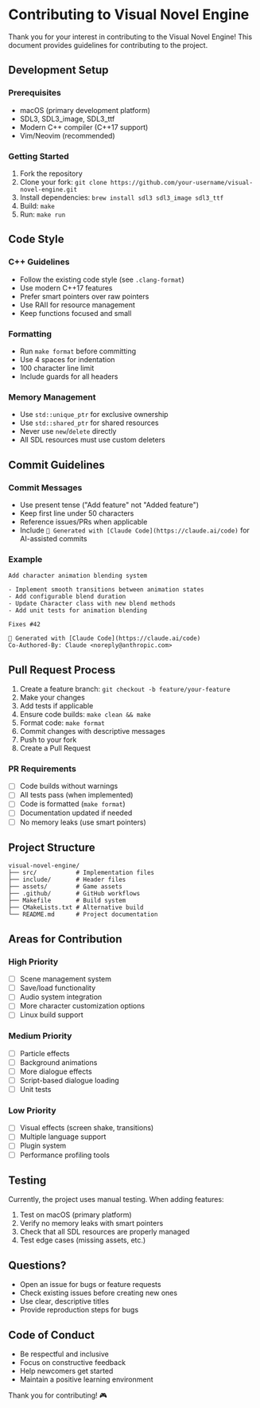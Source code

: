 # Contributing to Visual Novel Engine

Thank you for your interest in contributing to the Visual Novel Engine! This document provides guidelines for contributing to the project.

## Development Setup

### Prerequisites
- macOS (primary development platform)
- SDL3, SDL3_image, SDL3_ttf
- Modern C++ compiler (C++17 support)
- Vim/Neovim (recommended)

### Getting Started
1. Fork the repository
2. Clone your fork: `git clone https://github.com/your-username/visual-novel-engine.git`
3. Install dependencies: `brew install sdl3 sdl3_image sdl3_ttf`
4. Build: `make`
5. Run: `make run`

## Code Style

### C++ Guidelines
- Follow the existing code style (see `.clang-format`)
- Use modern C++17 features
- Prefer smart pointers over raw pointers
- Use RAII for resource management
- Keep functions focused and small

### Formatting
- Run `make format` before committing
- Use 4 spaces for indentation
- 100 character line limit
- Include guards for all headers

### Memory Management
- Use `std::unique_ptr` for exclusive ownership
- Use `std::shared_ptr` for shared resources
- Never use `new`/`delete` directly
- All SDL resources must use custom deleters

## Commit Guidelines

### Commit Messages
- Use present tense ("Add feature" not "Added feature")
- Keep first line under 50 characters
- Reference issues/PRs when applicable
- Include `🤖 Generated with [Claude Code](https://claude.ai/code)` for AI-assisted commits

### Example
```
Add character animation blending system

- Implement smooth transitions between animation states
- Add configurable blend duration
- Update Character class with new blend methods
- Add unit tests for animation blending

Fixes #42

🤖 Generated with [Claude Code](https://claude.ai/code)
Co-Authored-By: Claude <noreply@anthropic.com>
```

## Pull Request Process

1. Create a feature branch: `git checkout -b feature/your-feature`
2. Make your changes
3. Add tests if applicable
4. Ensure code builds: `make clean && make`
5. Format code: `make format`
6. Commit changes with descriptive messages
7. Push to your fork
8. Create a Pull Request

### PR Requirements
- [ ] Code builds without warnings
- [ ] All tests pass (when implemented)
- [ ] Code is formatted (`make format`)
- [ ] Documentation updated if needed
- [ ] No memory leaks (use smart pointers)

## Project Structure

```
visual-novel-engine/
├── src/           # Implementation files
├── include/       # Header files
├── assets/        # Game assets
├── .github/       # GitHub workflows
├── Makefile       # Build system
├── CMakeLists.txt # Alternative build
└── README.md      # Project documentation
```

## Areas for Contribution

### High Priority
- [ ] Scene management system
- [ ] Save/load functionality
- [ ] Audio system integration
- [ ] More character customization options
- [ ] Linux build support

### Medium Priority
- [ ] Particle effects
- [ ] Background animations
- [ ] More dialogue effects
- [ ] Script-based dialogue loading
- [ ] Unit tests

### Low Priority
- [ ] Visual effects (screen shake, transitions)
- [ ] Multiple language support
- [ ] Plugin system
- [ ] Performance profiling tools

## Testing

Currently, the project uses manual testing. When adding features:
1. Test on macOS (primary platform)
2. Verify no memory leaks with smart pointers
3. Check that all SDL resources are properly managed
4. Test edge cases (missing assets, etc.)

## Questions?

- Open an issue for bugs or feature requests
- Check existing issues before creating new ones
- Use clear, descriptive titles
- Provide reproduction steps for bugs

## Code of Conduct

- Be respectful and inclusive
- Focus on constructive feedback
- Help newcomers get started
- Maintain a positive learning environment

Thank you for contributing! 🎮